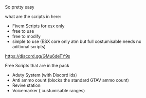 So pretty easy

what are the scripts in here:
- Fivem Scripts for esx only
- free to use
- free to modify
- simple to use (ESX core only atm but full costumisable needs no aditional scripts)

https://discord.gg/GMu6deTY9s

Free Scripts that are in the pack

- Aduty System (with Discord ids)
- Anti ammo count (blocks the standard GTAV ammo count)
- Revive station
- Voicemarker ( custumisable ranges)
